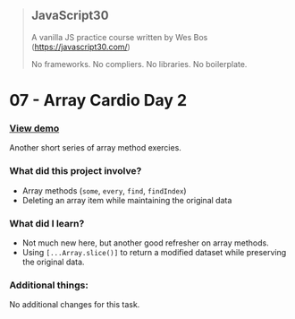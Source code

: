 > ## JavaScript30
> A vanilla JS practice course written by Wes Bos (https://javascript30.com/)
>
> No frameworks. No compliers. No libraries. No boilerplate.

# 07 - Array Cardio Day 2

### [View demo](https://willgorham.github.io/javascript30/07%20-%20Array%20Cardio%20Day%202/index.html)

Another short series of array method exercies.

### What did this project involve?

- Array methods (`some`, `every`, `find`, `findIndex`)
- Deleting an array item while maintaining the original data

### What did I learn?

- Not much new here, but another good refresher on array methods.
- Using `[...Array.slice()]` to return a modified dataset while preserving the original data.

### Additional things:

No additional changes for this task.

